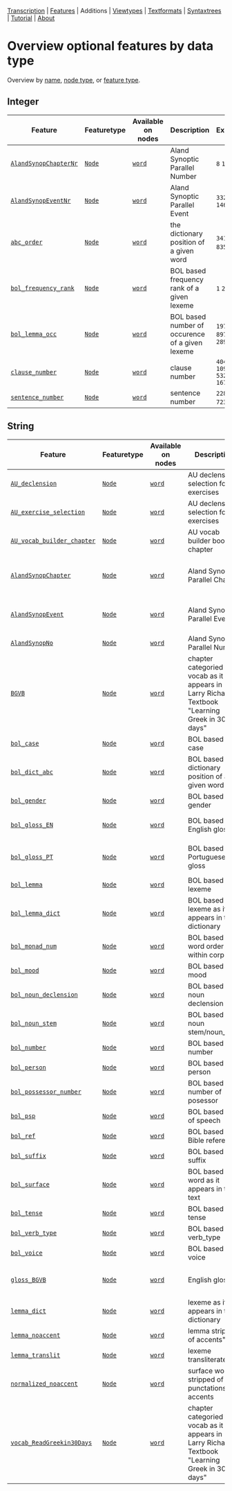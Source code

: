 <a name="start"></a>
<div class="hidden-content"><a href="../transcription.md">Transcription</a> | <a href="README.md/#start">Features</a> | Additions | <a href="../viewtypes.md#start">Viewtypes</a> | <a href="../textformats.md#start">Textformats</a> |  <a href="../syntaxtrees.md#start">Syntaxtrees</a> | <a href="../tutorial/README.md#start">Tutorial</a>  | <a href="../about.md#start">About</a></div>

# Overview optional features by data type
Overview by [name](featuresbyname.md), [node type](featuresbynodetype.md), or [feature type](featuresbytype.md).
## Integer

Feature|Featuretype|Available on nodes|Description|Examples
---|---|---|---|---
[`AlandSynopChapterNr`](AlandSynopChapterNr.md#readme)|[`Node`](featuresbytype.md#node)|[`word`](featuresbynodetype.md#word) |Aland Synoptic Parallel Number|`8` `16` `10` `13`
[`AlandSynopEventNr`](AlandSynopEventNr.md#readme)|[`Node`](featuresbytype.md#node)|[`word`](featuresbynodetype.md#word) |Aland Synoptic Parallel Event|`332` `141` `95` `146`
[`abc_order`](abc_order.md#readme)|[`Node`](featuresbytype.md#node)|[`word`](featuresbynodetype.md#word) |the dictionary position of a given word|`3418` `2493` `835` `4575`
[`bol_frequency_rank`](bol_frequency_rank.md#readme)|[`Node`](featuresbytype.md#node)|[`word`](featuresbynodetype.md#word) |BOL based frequency rank of a given lexeme|`1` `2` `3` `4`
[`bol_lemma_occ`](bol_lemma_occ.md#readme)|[`Node`](featuresbytype.md#node)|[`word`](featuresbynodetype.md#word) |BOL based number of occurence of a given lexeme|`19783` `8978` `5550` `2892`
[`clause_number`](clause_number.md#readme)|[`Node`](featuresbytype.md#node)|[`word`](featuresbynodetype.md#word) |clause number|`4040` `10990` `5327` `16796`
[`sentence_number`](sentence_number.md#readme)|[`Node`](featuresbytype.md#node)|[`word`](featuresbynodetype.md#word) |sentence number|`2288` `7536` `7232` `7229`
## String

Feature|Featuretype|Available on nodes|Description|Examples
---|---|---|---|---
[`AU_declension`](AU_declension.md#readme)|[`Node`](featuresbytype.md#node)|[`word`](featuresbynodetype.md#word) |AU declension selection for exercises|<span>` `</span> `2nd` `3rd` `1st`
[`AU_exercise_selection`](AU_exercise_selection.md#readme)|[`Node`](featuresbytype.md#node)|[`word`](featuresbynodetype.md#word) |AU declension selection for exercises|<span>` `</span> `NTST551_no1`
[`AU_vocab_builder_chapter`](AU_vocab_builder_chapter.md#readme)|[`Node`](featuresbytype.md#node)|[`word`](featuresbynodetype.md#word) |AU vocab builder booklet chapter|`1a` `1b` `absent` `1c`
[`AlandSynopChapter`](AlandSynopChapter.md#readme)|[`Node`](featuresbytype.md#node)|[`word`](featuresbynodetype.md#word) |Aland Synoptic Parallel Chapter|<span>` `</span> `Jesus’ Ministry in Galilee Continued` `The Passion Narrative` `Last Journey to Jerusalem (According to Luke)`
[`AlandSynopEvent`](AlandSynopEvent.md#readme)|[`Node`](featuresbytype.md#node)|[`word`](featuresbynodetype.md#word) |Aland Synoptic Parallel Event|<span>` `</span> `Jesus before the Sanhedrin (Peter’s Denial)` `The Healing at the Pool` `Jairus’ Daughter and the Woman with a Hemorrhage`
[`AlandSynopNo`](AlandSynopNo.md#readme)|[`Node`](featuresbytype.md#node)|[`word`](featuresbynodetype.md#word) |Aland Synoptic Parallel Number|<span>` `</span> `8` `16` `10`
[`BGVB`](BGVB.md#readme)|[`Node`](featuresbytype.md#node)|[`word`](featuresbynodetype.md#word) |chapter categoried vocab as it appears in Larry Richards Textbook "Learning Greek in 30 days"|`1a` `1b` `0` `1c`
[`bol_case`](bol_case.md#readme)|[`Node`](featuresbytype.md#node)|[`word`](featuresbynodetype.md#word) |BOL based case|<span>` `</span> `nominative` `accusative` `genitive`
[`bol_dict_abc`](bol_dict_abc.md#readme)|[`Node`](featuresbytype.md#node)|[`word`](featuresbynodetype.md#word) |BOL based dictionary position of a given word|`3438` `2506` `839` `4603`
[`bol_gender`](bol_gender.md#readme)|[`Node`](featuresbytype.md#node)|[`word`](featuresbynodetype.md#word) |BOL based gender|<span>` `</span> `masculine` `feminine` `neuter`
[`bol_gloss_EN`](bol_gloss_EN.md#readme)|[`Node`](featuresbytype.md#node)|[`word`](featuresbynodetype.md#word) |BOL based English gloss|`the` `and, even, also, namely` `he, she, it, they, them, same` `you`
[`bol_gloss_PT`](bol_gloss_PT.md#readme)|[`Node`](featuresbytype.md#node)|[`word`](featuresbynodetype.md#word) |BOL based Portuguese gloss|`a, o, as, os` `e, até mesmo, também, nomeadamente` `ele, ela, eles, elas, mesmo, mesma` `tu`
[`bol_lemma`](bol_lemma.md#readme)|[`Node`](featuresbytype.md#node)|[`word`](featuresbynodetype.md#word) |BOL based lexeme|`ὁ` `καί` `αὐτός` `σύ`
[`bol_lemma_dict`](bol_lemma_dict.md#readme)|[`Node`](featuresbytype.md#node)|[`word`](featuresbynodetype.md#word) |BOL based lexeme as it appears in the dictionary|`ὁ, ἡ, τό` `καί` `αὐτός, -ή, -ό` `σύ`
[`bol_monad_num`](bol_monad_num.md#readme)|[`Node`](featuresbytype.md#node)|[`word`](featuresbynodetype.md#word) |BOL based word order within corpus|`1` `10` `100` `1000`
[`bol_mood`](bol_mood.md#readme)|[`Node`](featuresbytype.md#node)|[`word`](featuresbynodetype.md#word) |BOL based mood|<span>` `</span> `indicative` `participle` `infinitive`
[`bol_noun_declension`](bol_noun_declension.md#readme)|[`Node`](featuresbytype.md#node)|[`word`](featuresbynodetype.md#word) |BOL based noun declension|<span>` `</span> `second_d` `third_d` `first_alpha_macron`
[`bol_noun_stem`](bol_noun_stem.md#readme)|[`Node`](featuresbytype.md#node)|[`word`](featuresbynodetype.md#word) |BOL based noun stem/noun_type|<span>` `</span> `omicron` `alpha` `tau`
[`bol_number`](bol_number.md#readme)|[`Node`](featuresbytype.md#node)|[`word`](featuresbynodetype.md#word) |BOL based number|`singular` <span>` `</span> `plural`
[`bol_person`](bol_person.md#readme)|[`Node`](featuresbytype.md#node)|[`word`](featuresbynodetype.md#word) |BOL based person|<span>` `</span> `third_person` `second_person` `first_person`
[`bol_possessor_number`](bol_possessor_number.md#readme)|[`Node`](featuresbytype.md#node)|[`word`](featuresbynodetype.md#word) |BOL based number of posessor|<span>` `</span> `singular` `plural`
[`bol_psp`](bol_psp.md#readme)|[`Node`](featuresbytype.md#node)|[`word`](featuresbynodetype.md#word) |BOL based part of speech|`noun` `verb` `prep` `art`
[`bol_ref`](bol_ref.md#readme)|[`Node`](featuresbytype.md#node)|[`word`](featuresbynodetype.md#word) |BOL based Bible reference|`Rev 20:4` `Rev 3:12` `Rev 5:13` `Rev 9:20`
[`bol_suffix`](bol_suffix.md#readme)|[`Node`](featuresbytype.md#node)|[`word`](featuresbynodetype.md#word) |BOL based suffix|<span>` `</span> `negative` `comparative` `superlative`
[`bol_surface`](bol_surface.md#readme)|[`Node`](featuresbytype.md#node)|[`word`](featuresbynodetype.md#word) |BOL based word as it appears in the text|`καὶ` `ὁ` `ἐν` `δὲ`
[`bol_tense`](bol_tense.md#readme)|[`Node`](featuresbytype.md#node)|[`word`](featuresbynodetype.md#word) |BOL based tense|<span>` `</span> `present` `aorist` `second_aorist`
[`bol_verb_type`](bol_verb_type.md#readme)|[`Node`](featuresbytype.md#node)|[`word`](featuresbynodetype.md#word) |BOL based verb_type|<span>` `</span> `epsilon` `irregular` `gamma`
[`bol_voice`](bol_voice.md#readme)|[`Node`](featuresbytype.md#node)|[`word`](featuresbynodetype.md#word) |BOL based voice|<span>` `</span> `active` `middle_or_passive` `middle_or_passive_deponent`
[`gloss_BGVB`](gloss_BGVB.md#readme)|[`Node`](featuresbytype.md#node)|[`word`](featuresbynodetype.md#word) |English gloss|`the` `and, also, likewise` `he, she, it, himself, herself, itself; even, very; same` `you`
[`lemma_dict`](lemma_dict.md#readme)|[`Node`](featuresbytype.md#node)|[`word`](featuresbynodetype.md#word) |lexeme as it appears in the dictionary|`ὁ, ἡ, τό` `καί` `αὐτός, -ή, -ό` `σύ`
[`lemma_noaccent`](lemma_noaccent.md#readme)|[`Node`](featuresbytype.md#node)|[`word`](featuresbynodetype.md#word) |lemma stripped of accents"|`ο` `και` `αυτος` `συ`
[`lemma_translit`](lemma_translit.md#readme)|[`Node`](featuresbytype.md#node)|[`word`](featuresbynodetype.md#word) |lexeme transliterated|`o` `kai` `autos` `su`
[`normalized_noaccent`](normalized_noaccent.md#readme)|[`Node`](featuresbytype.md#node)|[`word`](featuresbynodetype.md#word) |surface word stripped of punctations and accents|`και` `ο` `δε` `εν`
[`vocab_ReadGreekin30Days`](vocab_ReadGreekin30Days.md#readme)|[`Node`](featuresbytype.md#node)|[`word`](featuresbynodetype.md#word) |chapter categoried vocab as it appears in Larry Richards Textbook "Learning Greek in 30 days"|`3a` <span>` `</span> `3b` `4b`

